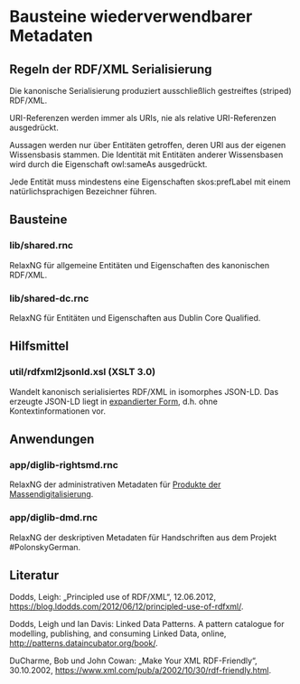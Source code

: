 Bausteine wiederverwendbarer Metadaten
==

Regeln der RDF/XML Serialisierung
--

Die kanonische Serialisierung produziert ausschließlich gestreiftes (striped) RDF/XML.

URI-Referenzen werden immer als URIs, nie als relative URI-Referenzen ausgedrückt.

Aussagen werden nur über Entitäten getroffen, deren URI aus der eigenen Wissensbasis stammen.  Die
Identität mit Entitäten anderer Wissensbasen wird durch die Eigenschaft owl:sameAs ausgedrückt.

Jede Entität muss mindestens eine Eigenschaften skos:prefLabel mit einem natürlichsprachigen
Bezeichner führen.

Bausteine
--

### lib/shared.rnc

RelaxNG für allgemeine Entitäten und Eigenschaften des kanonischen RDF/XML.

### lib/shared-dc.rnc

RelaxNG für Entitäten und Eigenschaften aus Dublin Core Qualified.

Hilfsmittel
--

### util/rdfxml2jsonld.xsl (XSLT 3.0)

Wandelt kanonisch serialisiertes RDF/XML in isomorphes JSON-LD.  Das erzeugte JSON-LD liegt in
[expandierter Form](https://json-ld.org/spec/latest/json-ld-api/#expansion-algorithm), d.h. ohne
Kontextinformationen vor.

Anwendungen
--

### app/diglib-rightsmd.rnc

RelaxNG der administrativen Metadaten für [Produkte der Massendigitalisierung](https://github.com/dmj/mets-anwendungsprofil).

### app/diglib-dmd.rnc

RelaxNG der deskriptiven Metadaten für Handschriften aus dem Projekt #PolonskyGerman.

Literatur
--

Dodds, Leigh: „Principled use of RDF/XML“, 12.06.2012,
https://blog.ldodds.com/2012/06/12/principled-use-of-rdfxml/.

Dodds, Leigh und Ian Davis: Linked Data Patterns. A pattern catalogue for modelling, publishing, and
consuming Linked Data, online, http://patterns.dataincubator.org/book/.

DuCharme, Bob und John Cowan: „Make Your XML RDF-Friendly“, 30.10.2002,
https://www.xml.com/pub/a/2002/10/30/rdf-friendly.html.
